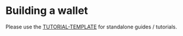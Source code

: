 # Building a wallet

Please use the [TUTORIAL-TEMPLATE](../../TUTORIAL-TEMPLATE.md) for standalone guides / tutorials.